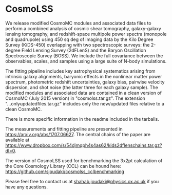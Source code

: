 # CosmoLSS

We release modified CosmoMC modules and associated data files to perform a combined analysis of cosmic shear tomography, galaxy-galaxy lensing tomography, and redshift-space multipole power spectra (monopole and quadrupole) using 450 sq deg of imaging data by the Kilo Degree Survey (KiDS-450) overlapping with two spectroscopic surveys: the 2-degree Field Lensing Survey (2dFLenS) and the Baryon Oscillation Spectroscopic Survey (BOSS). We include the full covariance between the observables, scales, and samples using a large suite of N-body simulations.

The fitting pipeline includes key astrophysical systematics arising from intrinsic galaxy alignments, baryonic effects in the nonlinear matter power spectrum, photometric redshift uncertainties, galaxy bias, pairwise velocity dispersion, and shot noise (the latter three for each galaxy sample). The modified modules and associated data are contained in a clean version of CosmoMC (July 2015 version) in "cosmolss.tar.gz". The extension "...onlyupdatedfiles.tar.gz" includes only the new/updated files relative to a clean CosmoMC.

There is more specific information in the readme included in the tarballs. 

The measurements and fitting pipeline are presented in https://arxiv.org/abs/1707.06627. The central chains of the paper are available at https://www.dropbox.com/s/54djmqph4s4as62/kids2dflenschains.tar.gz?dl=0.

The version of CosmoLSS used for benchmarking the 3x2pt calculation of the Core Cosmology Library (CCL) can be hound here: https://github.com/sjoudaki/cosmolss_cclbenchmarking

Please feel free to contact us at shahab.joudaki@physics.ox.ac.uk if you have any questions.
